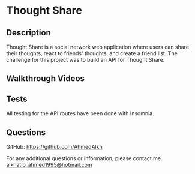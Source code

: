 # Thought Share

## Description

Thought Share is a social network web application where users can share their thoughts, react to friends' thoughts, and create a friend list. The challenge for this project was to build an API for Thought Share.

## Walkthrough Videos


## Tests

All testing for the API routes have been done with Insomnia.

## Questions

GitHub: https://github.com/AhmedAlkh

For any additional questions or information, please contact me.
[alkhatib_ahmed1995@hotmail.com](mailto:alkhatib_ahmed1995@hotmail.com)
